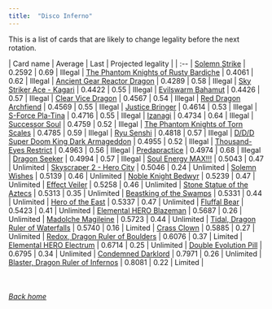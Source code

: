 ```yaml
---
title:  "Disco Inferno"
---
```


This is a list of cards that are likely to change legality before the next rotation.

| Card name | Average | Last | Projected legality |
| :-- |
[Solemn Strike](https://db.ygoprodeck.com/card/?search=Solemn%20Strike) | 0.2592 | 0.69 | Illegal |
[The Phantom Knights of Rusty Bardiche](https://db.ygoprodeck.com/card/?search=The%20Phantom%20Knights%20of%20Rusty%20Bardiche) | 0.4061 | 0.62 | Illegal |
[Ancient Gear Reactor Dragon](https://db.ygoprodeck.com/card/?search=Ancient%20Gear%20Reactor%20Dragon) | 0.4289 | 0.58 | Illegal |
[Sky Striker Ace - Kagari](https://db.ygoprodeck.com/card/?search=Sky%20Striker%20Ace%20-%20Kagari) | 0.4422 | 0.55 | Illegal |
[Evilswarm Bahamut](https://db.ygoprodeck.com/card/?search=Evilswarm%20Bahamut) | 0.4426 | 0.57 | Illegal |
[Clear Vice Dragon](https://db.ygoprodeck.com/card/?search=Clear%20Vice%20Dragon) | 0.4567 | 0.54 | Illegal |
[Red Dragon Archfiend](https://db.ygoprodeck.com/card/?search=Red%20Dragon%20Archfiend) | 0.4569 | 0.55 | Illegal |
[Justice Bringer](https://db.ygoprodeck.com/card/?search=Justice%20Bringer) | 0.4614 | 0.53 | Illegal |
[S-Force Pla-Tina](https://db.ygoprodeck.com/card/?search=S-Force%20Pla-Tina) | 0.4716 | 0.55 | Illegal |
[Izanagi](https://db.ygoprodeck.com/card/?search=Izanagi) | 0.4734 | 0.64 | Illegal |
[Successor Soul](https://db.ygoprodeck.com/card/?search=Successor%20Soul) | 0.4759 | 0.52 | Illegal |
[The Phantom Knights of Torn Scales](https://db.ygoprodeck.com/card/?search=The%20Phantom%20Knights%20of%20Torn%20Scales) | 0.4785 | 0.59 | Illegal |
[Ryu Senshi](https://db.ygoprodeck.com/card/?search=Ryu%20Senshi) | 0.4818 | 0.57 | Illegal |
[D/D/D Super Doom King Dark Armageddon](https://db.ygoprodeck.com/card/?search=D/D/D%20Super%20Doom%20King%20Dark%20Armageddon) | 0.4955 | 0.52 | Illegal |
[Thousand-Eyes Restrict](https://db.ygoprodeck.com/card/?search=Thousand-Eyes%20Restrict) | 0.4963 | 0.56 | Illegal |
[Predapractice](https://db.ygoprodeck.com/card/?search=Predapractice) | 0.4974 | 0.68 | Illegal |
[Dragon Seeker](https://db.ygoprodeck.com/card/?search=Dragon%20Seeker) | 0.4994 | 0.57 | Illegal |
[Soul Energy MAX!!!](https://db.ygoprodeck.com/card/?search=Soul%20Energy%20MAX!!!) | 0.5043 | 0.47 | Unlimited |
[Skyscraper 2 - Hero City](https://db.ygoprodeck.com/card/?search=Skyscraper%202%20-%20Hero%20City) | 0.5046 | 0.24 | Unlimited |
[Solemn Wishes](https://db.ygoprodeck.com/card/?search=Solemn%20Wishes) | 0.5139 | 0.46 | Unlimited |
[Noble Knight Bedwyr](https://db.ygoprodeck.com/card/?search=Noble%20Knight%20Bedwyr) | 0.5239 | 0.47 | Unlimited |
[Effect Veiler](https://db.ygoprodeck.com/card/?search=Effect%20Veiler) | 0.5258 | 0.46 | Unlimited |
[Stone Statue of the Aztecs](https://db.ygoprodeck.com/card/?search=Stone%20Statue%20of%20the%20Aztecs) | 0.5313 | 0.35 | Unlimited |
[Beastking of the Swamps](https://db.ygoprodeck.com/card/?search=Beastking%20of%20the%20Swamps) | 0.5331 | 0.44 | Unlimited |
[Hero of the East](https://db.ygoprodeck.com/card/?search=Hero%20of%20the%20East) | 0.5337 | 0.47 | Unlimited |
[Fluffal Bear](https://db.ygoprodeck.com/card/?search=Fluffal%20Bear) | 0.5423 | 0.41 | Unlimited |
[Elemental HERO Blazeman](https://db.ygoprodeck.com/card/?search=Elemental%20HERO%20Blazeman) | 0.5687 | 0.26 | Unlimited |
[Madolche Magileine](https://db.ygoprodeck.com/card/?search=Madolche%20Magileine) | 0.5723 | 0.44 | Unlimited |
[Tidal, Dragon Ruler of Waterfalls](https://db.ygoprodeck.com/card/?search=Tidal,%20Dragon%20Ruler%20of%20Waterfalls) | 0.5740 | 0.16 | Limited |
[Crass Clown](https://db.ygoprodeck.com/card/?search=Crass%20Clown) | 0.5885 | 0.27 | Unlimited |
[Redox, Dragon Ruler of Boulders](https://db.ygoprodeck.com/card/?search=Redox,%20Dragon%20Ruler%20of%20Boulders) | 0.6076 | 0.37 | Limited |
[Elemental HERO Electrum](https://db.ygoprodeck.com/card/?search=Elemental%20HERO%20Electrum) | 0.6714 | 0.25 | Unlimited |
[Double Evolution Pill](https://db.ygoprodeck.com/card/?search=Double%20Evolution%20Pill) | 0.6795 | 0.34 | Unlimited |
[Condemned Darklord](https://db.ygoprodeck.com/card/?search=Condemned%20Darklord) | 0.7971 | 0.26 | Unlimited |
[Blaster, Dragon Ruler of Infernos](https://db.ygoprodeck.com/card/?search=Blaster,%20Dragon%20Ruler%20of%20Infernos) | 0.8081 | 0.22 | Limited |

<br>

###### [Back home](index)